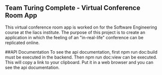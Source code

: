 ## Team Turing Complete - Virtual Conference Room App

This virtual conference room app is worked on for the Software Engineering course at the liacs institute. The purpose of this project is to create an application in which the feeling of an "in-real-life" conference can be replicated online.

##API Documentation
To see the api documentation, first npm run doc:build must be executed in the backend. Then npm run doc:view can be executed. This will copy a link to your clipboard. Put it in a web browser and you can see the api documentation.